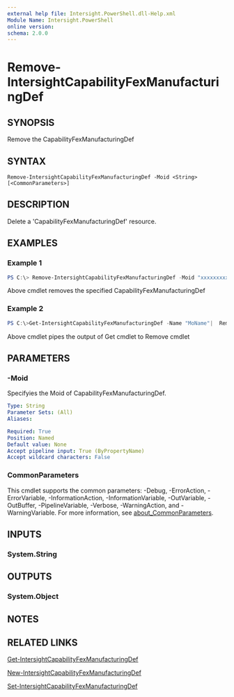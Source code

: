 ```yaml
---
external help file: Intersight.PowerShell.dll-Help.xml
Module Name: Intersight.PowerShell
online version:
schema: 2.0.0
---
```


# Remove-IntersightCapabilityFexManufacturingDef

## SYNOPSIS
Remove the CapabilityFexManufacturingDef

## SYNTAX

```
Remove-IntersightCapabilityFexManufacturingDef -Moid <String> [<CommonParameters>]
```

## DESCRIPTION
Delete a &apos;CapabilityFexManufacturingDef&apos; resource.

## EXAMPLES

### Example 1
```powershell
PS C:\> Remove-IntersightCapabilityFexManufacturingDef -Moid "xxxxxxxxxxxxxxxxxxxxxxxxxxx"
```
Above cmdlet removes the specified CapabilityFexManufacturingDef 

### Example 2
```powershell
PS C:\>Get-IntersightCapabilityFexManufacturingDef -Name "MoName"|  Remove-IntersightCapabilityFexManufacturingDef
```
Above cmdlet pipes the output of Get cmdlet to Remove cmdlet

## PARAMETERS

### -Moid
Specifyies the Moid of CapabilityFexManufacturingDef.

```yaml
Type: String
Parameter Sets: (All)
Aliases:

Required: True
Position: Named
Default value: None
Accept pipeline input: True (ByPropertyName)
Accept wildcard characters: False
```

### CommonParameters
This cmdlet supports the common parameters: -Debug, -ErrorAction, -ErrorVariable, -InformationAction, -InformationVariable, -OutVariable, -OutBuffer, -PipelineVariable, -Verbose, -WarningAction, and -WarningVariable. For more information, see [about_CommonParameters](http://go.microsoft.com/fwlink/?LinkID=113216).

## INPUTS

### System.String

## OUTPUTS

### System.Object
## NOTES

## RELATED LINKS

[Get-IntersightCapabilityFexManufacturingDef](./Get-IntersightCapabilityFexManufacturingDef.md)

[New-IntersightCapabilityFexManufacturingDef](./New-IntersightCapabilityFexManufacturingDef.md)

[Set-IntersightCapabilityFexManufacturingDef](./Set-IntersightCapabilityFexManufacturingDef.md)

